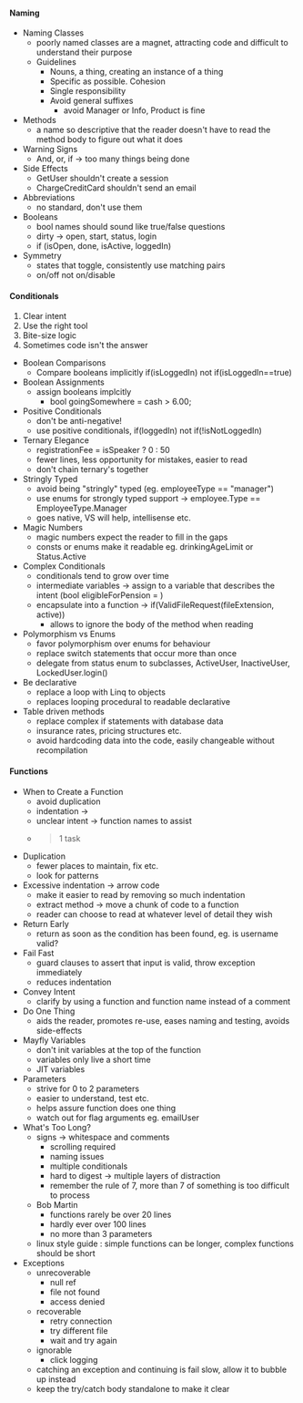 #### Naming
* Naming Classes
  * poorly named classes are a magnet, attracting code and difficult to understand their purpose
  * Guidelines
    * Nouns, a thing, creating an instance of a thing
    * Specific as possible. Cohesion
    * Single responsibility
    * Avoid general suffixes
      * avoid Manager or Info, Product is fine
* Methods
  * a name so descriptive that the reader doesn't have to read the method body to figure out what it does
* Warning Signs
  * And, or, if -> too many things being done
* Side Effects
  * GetUser shouldn't create a session
  * ChargeCreditCard shouldn't send an email
* Abbreviations
  * no standard, don't use them
* Booleans
  * bool names should sound like true/false questions
  * dirty -> open, start, status, login
  * if (isOpen, done, isActive, loggedIn)
* Symmetry
  * states that toggle, consistently use matching pairs
  * on/off not on/disable

#### Conditionals
1. Clear intent
2. Use the right tool
3. Bite-size logic
4. Sometimes code isn't the answer

* Boolean Comparisons
  * Compare booleans implicitly if(isLoggedIn) not if(isLoggedIn==true)
* Boolean Assignments
  * assign booleans implcitly
    * bool goingSomewhere = cash > 6.00;
* Positive Conditionals
  * don't be anti-negative!
  * use positive conditionals, if(loggedIn) not if(!isNotLoggedIn)
* Ternary Elegance
   * registrationFee = isSpeaker ? 0 : 50
   * fewer lines, less opportunity for mistakes, easier to read
   * don't chain ternary's together
* Stringly Typed
  *  avoid being "stringly" typed (eg. employeeType == "manager")
  *  use enums for strongly typed support -> employee.Type == EmployeeType.Manager
    * goes native, VS will help, intellisense etc.
* Magic Numbers
  * magic numbers expect the reader to fill in the gaps
  * consts or enums make it readable eg. drinkingAgeLimit or Status.Active
* Complex Conditionals 
  * conditionals tend to grow over time
  * intermediate variables -> assign to a variable that describes the intent (bool eligibleForPension = )
  * encapsulate into a function -> if(ValidFileRequest(fileExtension, active))
    * allows to ignore the body of the method when reading
* Polymorphism vs Enums
  * favor polymorphism over enums for behaviour 
  * replace switch statements that occur more than once
  * delegate from status enum to subclasses, ActiveUser, InactiveUser, LockedUser.login()
* Be declarative
  * replace a loop with Linq to objects
  * replaces looping procedural to readable declarative
* Table driven methods
  * replace complex if statements with database data
  * insurance rates, pricing structures etc.
  * avoid hardcoding data into the code, easily changeable without recompilation

#### Functions
* When to Create a Function
  * avoid duplication
  * indentation -> 
  * unclear intent -> function names to assist
  * >1 task
* Duplication
  * fewer places to maintain, fix etc.
  * look for patterns
* Excessive indentation -> arrow code
  * make it easier to read by removing so much indentation
  * extract method -> move a chunk of code to a function
  * reader can choose to read at whatever level of detail they wish
* Return Early
  * return as soon as the condition has been found, eg. is username valid?
* Fail Fast
  * guard clauses to assert that input is valid, throw exception immediately
  * reduces indentation
* Convey Intent
  * clarify by using a function and function name instead of a comment
* Do One Thing
  *  aids the reader, promotes re-use, eases naming and testing, avoids side-effects
* Mayfly Variables
  * don't init variables at the top of the function
  * variables only live a short time
  * JIT variables
* Parameters
  * strive for 0 to 2 parameters
  * easier to understand, test etc.
  * helps assure function does one thing
  * watch out for flag arguments eg. emailUser
* What's Too Long?
  * signs -> whitespace and comments
    * scrolling required
    * naming issues
    * multiple conditionals
    * hard to digest -> multiple layers of distraction
    * remember the rule of 7, more than 7 of something is too difficult to process
  * Bob Martin 
    * functions rarely be over 20 lines
    * hardly ever over 100 lines
    * no more than 3 parameters
  * linux style guide : simple functions can be longer, complex functions should be short
* Exceptions
  * unrecoverable
    * null ref
    * file not found
    * access denied
  * recoverable
    * retry connection
    * try different file
    * wait and try again
  * ignorable
    * click logging
  * catching an exception and continuing is fail slow, allow it to bubble up instead
  * keep the try/catch body standalone to make it clear
